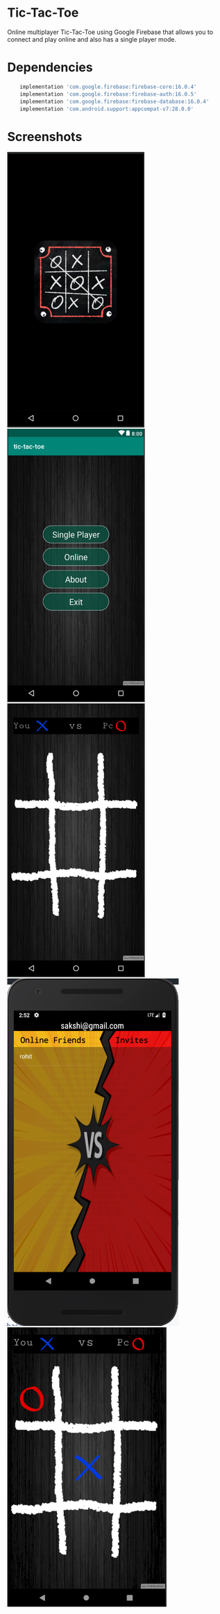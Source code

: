 # Tic-Tac-Toe
Online multiplayer Tic-Tac-Toe using Google Firebase that allows you to connect and play online and also has a single player mode.

# Dependencies
```bash
    implementation 'com.google.firebase:firebase-core:16.0.4'
    implementation 'com.google.firebase:firebase-auth:16.0.5'
    implementation 'com.google.firebase:firebase-database:16.0.4'
    implementation 'com.android.support:appcompat-v7:28.0.0'
```
# Screenshots
![](gitpics/tsplash.PNG)
![](gitpics/tselect.PNG)
![](gitpics/tgame.PNG)
![](gitpics/online.PNG)
![](gitpics/game.PNG)
